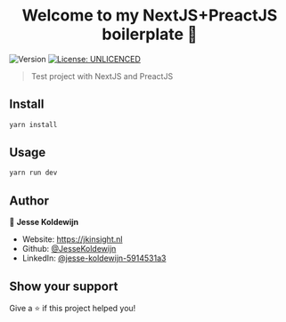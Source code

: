 <h1 align="center">Welcome to my NextJS+PreactJS boilerplate 👋</h1>
<p>
  <img alt="Version" src="https://img.shields.io/badge/version-0.0.1-blue.svg?cacheSeconds=2592000" />
  <a href="#" target="_blank">
    <img alt="License: UNLICENCED" src="https://img.shields.io/badge/License-UNLICENCED-yellow.svg" />
  </a>
</p>

> Test project with NextJS and PreactJS

## Install

```sh
yarn install
```

## Usage

```sh
yarn run dev
```

## Author

👤 **Jesse Koldewijn**

-   Website: https://jkinsight.nl
-   Github: [@JesseKoldewijn](https://github.com/JesseKoldewijn)
-   LinkedIn: [@jesse-koldewijn-5914531a3](https://linkedin.com/in/jesse-koldewijn-5914531a3)

## Show your support

Give a ⭐️ if this project helped you!
